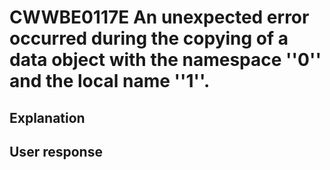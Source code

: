 # CWWBE0117E An unexpected error occurred during the copying of a data object with the namespace ''0'' and the local name ''1''.

## Explanation

## User response